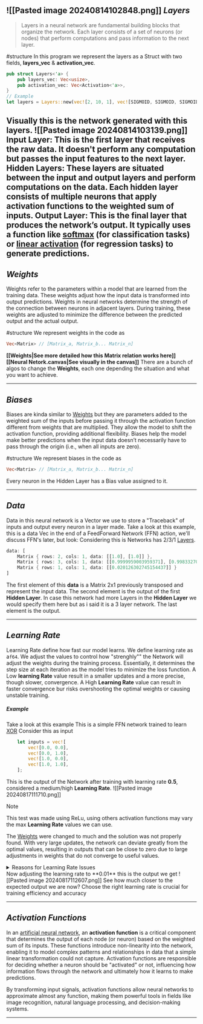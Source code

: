 ![[Pasted image 20240814102848.png]]
***Layers***
---
> Layers in a neural network are fundamental building blocks that organize the network. Each layer consists of a set of neurons (or nodes) that perform computations and pass information to the next layer.
 
 #structure In this program we represent the layers as a Struct with two fields, **layers_vec** & **activation_vec**.
```rust
pub struct Layers<'a> {
    pub layers_vec: Vec<usize>,
    pub activation_vec: Vec<Activation<'a>>,
}
// Example
let layers = Layers::new(vec![2, 10, 1], vec![SIGMOID, SIGMOID, SIGMOID]);
```
Visually this is the network generated with this layers.
![[Pasted image 20240814103139.png]]
**Input Layer**: 
	This is the first layer that receives the raw data. It doesn't perform any computation but passes the input features to the next layer.
**Hidden Layers**: 
	These layers are situated between the input and output layers and perform computations on the data. Each hidden layer consists of multiple neurons that apply activation functions to the weighted sum of inputs.
**Output Layer**:
	This is the final layer that produces the network’s output. It typically uses a function like [softmax](https://www.google.com/search?client=firefox-b-d&q=fun%C3%A7%C3%A3o+softmax) (for classification tasks) or [linear activation](https://www.google.com/search?q=fun%C3%A7%C3%B5es+de+ativa%C3%A7%C3%A3o+lineares&client=firefox-b-d&sca_esv=ca10b7ff663b7daf&sca_upv=1&sxsrf=ADLYWILYm8UBzGoL2IiElYHKGuNBWKgRyQ%3A1723643681539&ei=Ibe8Zu_MIMPI1sQP7v-Q2Ac&ved=0ahUKEwiv4e2K0fSHAxVDpJUCHe4_BHsQ4dUDCA8&uact=5&oq=fun%C3%A7%C3%B5es+de+ativa%C3%A7%C3%A3o+lineares&gs_lp=Egxnd3Mtd2l6LXNlcnAiIGZ1bsOnw7VlcyBkZSBhdGl2YcOnw6NvIGxpbmVhcmVzMgUQIRigAUiCSlCpEFivSXAFeAGQAQCYAZQCoAH8IqoBBjAuMjYuM7gBA8gBAPgBAZgCIaACtCLCAgoQABiwAxjWBBhHwgINEAAYgAQYsAMYQxiKBcICChAjGIAEGCcYigXCAgQQIxgnwgIREC4YgAQYsQMY0QMYgwEYxwHCAgsQLhiABBixAxiDAcICCxAAGIAEGLEDGIMBwgIOEAAYgAQYsQMYgwEYigXCAgUQLhiABMICChAAGIAEGEMYigXCAgwQABiABBhDGIoFGArCAhQQLhiABBixAxiDARjHARiOBRivAcICEBAAGIAEGLEDGEMYgwEYigXCAggQABiABBixA8ICBRAAGIAEwgINEAAYgAQYsQMYQxiKBcICCBAAGIAEGMsBwgIIEAAYFhgeGA_CAgYQABgWGB7CAggQABiABBiiBMICBRAhGJ8FmAMAiAYBkAYJkgcGNS4yNS4zoAe8qAE&sclient=gws-wiz-serp) (for regression tasks) to generate predictions.
---
***Weights***
---
Weights refer to the parameters within a model that are learned from the training data. These weights adjust how the input data is transformed into output predictions.
Weights in neural networks determine the strength of the connection between neurons in adjacent layers. During training, these weights are adjusted to minimize the difference between the predicted output and the actual output.
	
#structure We represent weights in the code as
```rust 
Vec<Matrix> // [Matrix_a, Matrix_b... Matrix_n]
```
**[[Weights|See more detailed how this Matrix relation works here]]**
**[[Neural Netork.canvas|See visually in the canvas]]**
There are a bunch of algos to change the **Weights**, each one depending the situation and what you want to achieve.

---
*Biases*
---

Biases are kinda similar to [Weights](#Weights) but they are parameters added to the weighted sum of the inputs before passing it through the activation function different from weights that are multiplied. They allow the model to shift the activation function, providing additional flexibility. Biases help the model make better predictions when the input data doesn’t necessarily have to pass through the origin (i.e., when all inputs are zero).

#structure We represent biases in the code as

```rust 
Vec<Matrix> // [Matrix_a, Matrix_b... Matrix_n]
```

Every neuron in the Hidden Layer has a Bias value assigned to it.

---
*Data*
---
Data in this neural network is a Vector we use to store a "Traceback" of inputs and output every neuron in a layer made. 
Take a look at this example, this is a data Vec in the end of a FeedForward Network (FFN) action, we'll discuss FFN's later, but look:
Considering this is Networks has 2/3/1 [Layers](#Layers).
```rust
data: [
	Matrix { rows: 2, cols: 1, data: [[1.0], [1.0]] }, 
	Matrix { rows: 3, cols: 1, data: [[0.9999959003959371], [0.998332704623439], [0.0016032247432144918]] }, 
	Matrix { rows: 1, cols: 1, data: [[0.020126302745154437]] }
]
```
The first element of this **data** is a Matrix 2x1 previously transposed and represent the input data.
The second element is the output of the first **Hidden Layer**.
In case this network had more Layers in the **Hidden Layer** we would specify them here but as i said it is a 3 layer network.
The last element is the output.

---

***Learning Rate***
---
Learning Rate define how fast our model learns.
We define learning rate as a`f64`.
We adjust the values to control how "strenghly"" the Network will adjust the weights during the training process. Essentially, it determines the step size at each iteration as the model tries to minimize the loss function.
A Low **learning Rate** value result in a smaller updates and a more precise, though slower, convergence.
A High **Learning Rate** value can result in faster convergence bur risks overshooting the optimal weights or causing unstable training.
##### Example
Take a look at this example
This is a simple FFN network trained to learn [XOR](https://pt.wikipedia.org/wiki/Ou_exclusivo)
Consider this as input 
```rust
    let inputs = vec![
        vec![0.0, 0.0],
        vec![0.0, 1.0],
        vec![1.0, 0.0],
        vec![1.0, 1.0],
    ];
```
This is the output of the Network after training with learning rate **0.5**, considered a medium/high **Learning Rate**.
![[Pasted image 20240817111710.png]]

> [!NOTE]
>  This test was made using ReLu, using others activation functions may vary the max **Learning Rate** values we can use.

The [Weights](#weights) were changed to much and the solution was not properly found.
With very large updates, the network can deviate greatly from the optimal values, resulting in outputs that can be close to zero due to large adjustments in weights that do not converge to useful values.
<details>
<summary>Reasons for Learning Rate Issues</summary>

1. **Updates of Very Large Weights**

    **Effect:** A high learning rate makes the weight updates very large. This can cause the network to "sack" from one side to the other instead of slowly adjusting and finding the optimal solution.
    **Consequence:** With very large updates, the network can deviate too much from the optimal values, resulting in outputs that can be close to zero due to large adjustments in weights that do not converge to useful values.

2. **The Problem of Divergence**

    **Effect:** If the learning rate is too large, the network can become unstable, leading to a divergence of the weight values. Instead of minimizing the error, the network can increase the error continuously.
    **Consequence:** This can cause the network to produce outputs that look "fixed" and do not change, or that do not fit well to the desired pattern.

3. **Explosion of Gradients**

    **Effect:** In deep networks, a high learning rate can exacerbate the problem of gradient explosion, where the gradients calculated during training become very large.
    **Consequence:** This can cause an excessive update of weights, resulting in activation values that are too large or too small, and can cause the network to produce inadequate outputs or even NaN.

4. **Adjustments Not Precise**

    **Effect:** The network may not have enough time to adjust the weights correctly when the learning rate is too high. Weights may be adjusted away from the correct solution before the network has a chance to stabilize.
    **Consequence:** This can result in a network that does not learn the desired pattern and continues to produce constant outputs as zero.

</details>
Now adjusting the learning rate to **0.01** this is the output we get
![[Pasted image 20240817112607.png]]
See how much closer to the expected output we are now?
Choose the right learning rate is crucial for training efficiency and accuracy

---

*Activation Functions*
---
In an [artificial neural network](https://en.wikipedia.org/wiki/Artificial_neural_network "Artificial neural network"), an **activation function** is a critical component that determines the output of each node (or neuron) based on the weighted sum of its inputs. These functions introduce non-linearity into the network, enabling it to model complex patterns and relationships in data that a simple linear transformation could not capture. Activation functions are responsible for deciding whether a neuron should be "activated" or not, influencing how information flows through the network and ultimately how it learns to make predictions.

By transforming input signals, activation functions allow neural networks to approximate almost any function, making them powerful tools in fields like image recognition, natural language processing, and decision-making systems.

---


